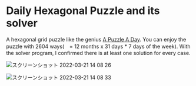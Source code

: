 # Daily Hexagonal Puzzle and its solver

A hexagonal grid puzzle like the genius [A Puzzle A Day](https://www.dragonfjord.com/product/a-puzzle-a-day/). 
You can enjoy the puzzle with 2604 ways(　= 12 months x 31 days * 7 days of the week).
With the solver program, I confirmed there is at least one solution for every case.

![スクリーンショット 2022-03-21 14 08 26](https://user-images.githubusercontent.com/86639425/159215561-a72bb29d-1410-4a4a-b01c-7a801e689be2.jpg)

![スクリーンショット 2022-03-21 14 08 33](https://user-images.githubusercontent.com/86639425/159215564-085156e8-c643-437a-8e9f-1421cf221ff5.jpg)
